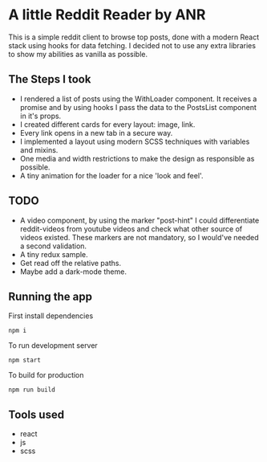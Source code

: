 # A little Reddit Reader by ANR
 
This is a simple reddit client to browse top posts, done with a modern React stack using hooks for data fetching. I decided not to use any extra libraries to show my abilities as vanilla as possible.

## The Steps I took
 
- I rendered a list of posts using the WithLoader component. It receives a promise and by using hooks I pass the data to the PostsList component in it's props.
- I created different cards for every layout: image, link.
- Every link opens in a new tab in a secure way.
- I implemented a layout using modern SCSS techniques with variables and mixins.
- One media and width restrictions to make the design as responsible as possible.
- A tiny animation for the loader for a nice 'look and feel'.
 
## TODO
 
- A video component, by using the marker "post-hint" I could differentiate reddit-videos from youtube videos and check what other source of videos existed. These markers are not mandatory, so I would've needed a second validation.
- A tiny redux sample.
- Get read off the relative paths.
- Maybe add a dark-mode theme.

## Running the app

First install dependencies

```
npm i
```

To run development server

```
npm start
```

To build for production

```
npm run build
```


## Tools used

- react
- js
- scss

